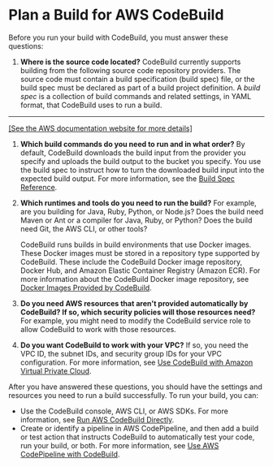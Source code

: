 # Plan a Build for AWS CodeBuild<a name="planning"></a>

Before you run your build with CodeBuild, you must answer these questions:

1. **Where is the source code located?** CodeBuild currently supports building from the following source code repository providers\. The source code must contain a build specification \(build spec\) file, or the build spec must be declared as part of a build project definition\. A *build spec* is a collection of build commands and related settings, in YAML format, that CodeBuild uses to run a build\.  
****    
[\[See the AWS documentation website for more details\]](http://docs.aws.amazon.com/codebuild/latest/userguide/planning.html)

1. **Which build commands do you need to run and in what order?** By default, CodeBuild downloads the build input from the provider you specify and uploads the build output to the bucket you specify\. You use the build spec to instruct how to turn the downloaded build input into the expected build output\. For more information, see the [Build Spec Reference](build-spec-ref.md)\.

1. **Which runtimes and tools do you need to run the build?** For example, are you building for Java, Ruby, Python, or Node\.js? Does the build need Maven or Ant or a compiler for Java, Ruby, or Python? Does the build need Git, the AWS CLI, or other tools? 

   CodeBuild runs builds in build environments that use Docker images\. These Docker images must be stored in a repository type supported by CodeBuild\. These include the CodeBuild Docker image repository, Docker Hub, and Amazon Elastic Container Registry \(Amazon ECR\)\. For more information about the CodeBuild Docker image repository, see [Docker Images Provided by CodeBuild](build-env-ref-available.md)\.

1. **Do you need AWS resources that aren't provided automatically by CodeBuild? If so, which security policies will those resources need?** For example, you might need to modify the CodeBuild service role to allow CodeBuild to work with those resources\. 

1. **Do you want CodeBuild to work with your VPC?** If so, you need the VPC ID, the subnet IDs, and security group IDs for your VPC configuration\. For more information, see [Use CodeBuild with Amazon Virtual Private Cloud](vpc-support.md)\.

After you have answered these questions, you should have the settings and resources you need to run a build successfully\. To run your build, you can:
+ Use the CodeBuild console, AWS CLI, or AWS SDKs\. For more information, see [Run AWS CodeBuild Directly](how-to-run.md)\.
+ Create or identify a pipeline in AWS CodePipeline, and then add a build or test action that instructs CodeBuild to automatically test your code, run your build, or both\. For more information, see [Use AWS CodePipeline with CodeBuild](how-to-create-pipeline.md)\.